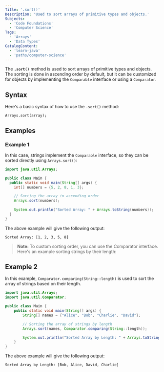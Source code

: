 ```yaml
---
Title: '.sort()'
Description: 'Used to sort arrays of primitive types and objects.'
Subjects:
  - 'Code Foundations'
  - 'Computer Science'
Tags:
  - 'Arrays'
  - 'Data Types'
CatalogContent:
  - 'learn-java'
  - 'paths/computer-science'
---
```


The **`.sort()`** method is used to sort arrays of primitive types and objects. The sorting is done in ascending order by default, but it can be customized for objects by implementing the `Comparable` interface or using a `Comparator`.

## Syntax

Here's a basic syntax of how to use the `.sort()` method:

```pseudo
Arrays.sort(array);
```

## Examples

### Example 1

In this case, strings implement the `Comparable` interface, so they can be sorted directly using `Arrays.sort()`:

```java
import java.util.Arrays;

public class Main {
  public static void main(String[] args) {
    int[] numbers = {5, 2, 8, 1, 3};

    // Sorting the array in ascending order
    Arrays.sort(numbers);
    
    System.out.println("Sorted Array: " + Arrays.toString(numbers));
  }
}
```

The above example will give the following output:

```shell
Sorted Array: [1, 2, 3, 5, 8]
```

> **Note:** To custom sorting order, you can use the Comparator interface. Here's an example sorting strings by their length:

## Example 2

In this example, `Comparator.comparing(String::length)` is used to sort the array of strings based on their length.

```java
import java.util.Arrays;
import java.util.Comparator;

public class Main {
    public static void main(String[] args) {
        String[] names = {"Alice", "Bob", "Charlie", "David"};

        // Sorting the array of strings by length
        Arrays.sort(names, Comparator.comparing(String::length));

        System.out.println("Sorted Array by Length: " + Arrays.toString(names));
    }
}
```

The above example will give the following output:

```shell
Sorted Array by Length: [Bob, Alice, David, Charlie]
```
